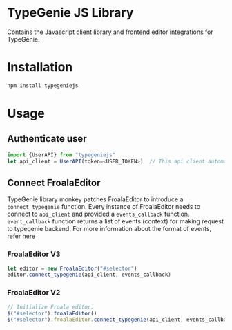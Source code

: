 # TypeGenie JS Library
Contains the Javascript client library and frontend editor integrations for TypeGenie.


# Installation
```bash
npm install typegeniejs
```

# Usage

## Authenticate user
```js
import {UserAPI} from "typegeniejs"
let api_client = UserAPI(token=<USER_TOKEN>)  // This api client automatrically renews tokens
```

## Connect FroalaEditor
TypeGenie library monkey patches FroalaEditor to introduce a `connect_typegenie` function. Every instance of FroalaEditor needs to connect to `api_client` and provided a `events_callback` function. `event_callback` function returns a list of events (context) for making request to typegenie backend. For more information about the format of events, refer [here](http://api.typegenie.net/#upload-dialogues)

### FroalaEditor V3
```js
let editor = new FroalaEditor("#selector")
editor.connect_typegenie(api_client, events_callback)
```

### FroalaEditor V2
```js
// Initialize Froala editor.
$("#selector").froalaEditor()
$("#selector").froalaEditor.connect_typegenie(api_client, events_callback)
```


